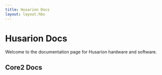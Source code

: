 ```yaml
---
title: Husarion Docs
layout: layout.hbs
---
```


# Husarion Docs #

Welcome to the documentation page for Husarion hardware and software.

## Core2 Docs ##

